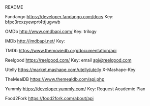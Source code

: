 README

Fandango
https://developer.fandango.com/docs
Key: bfpc3rcxzyewprt4ttjugvwb

OMDb
http://www.omdbapi.com/
Key: trilogy

IMDb
http://imdbapi.net/
Key: 

TMDb
https://www.themoviedb.org/documentation/api

Reelgood
https://reelgood.com/
Key: email api@reelgood.com

Utelly
https://market.mashape.com/utelly/utelly
X-Mashape-Key

TheMealDB 
https://www.themealdb.com/api.php

Yummly
https://developer.yummly.com/
Key: Request Academic Plan

Food2Fork
https://food2fork.com/about/api